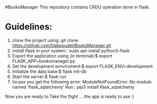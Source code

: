 #BooksManager
This repository contains CRDU operation done in flask.

# Guidelines:
1. clone the project using: git clone https://github.com/tilakpoudel/BooksManager.git
2. install flask in your system : sudo apt-install python3-flask
3. Export the application using (in terminal):$ export FLASK_APP=booksmanager.py
4. Set the development ennviroment:$ export FLASK_ENV=development
5. Initialize the data base:$ flask init-db 
6.  Start the server:$ flask run
7. Incase you get the following error: ModuleNotFoundError: No module named 'flask_sqlalchemy' 
  Run : pip3 install flask_sqlalchemy

Now you are ready to Take the flight ....the app is ready to use :) 
